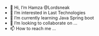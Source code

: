 - 👋 Hi, I’m Hamza @Lordsneak
- 👀 I’m interested in Last Technologies
- 🌱 I’m currently learning Java Spring boot
- 💞️ I’m looking to collaborate on ...
- 📫 How to reach me ...

<!---
Lordsneak/Lordsneak is a ✨ special ✨ repository because its `README.md` (this file) appears on your GitHub profile.
You can click the Preview link to take a look at your changes.
--->
